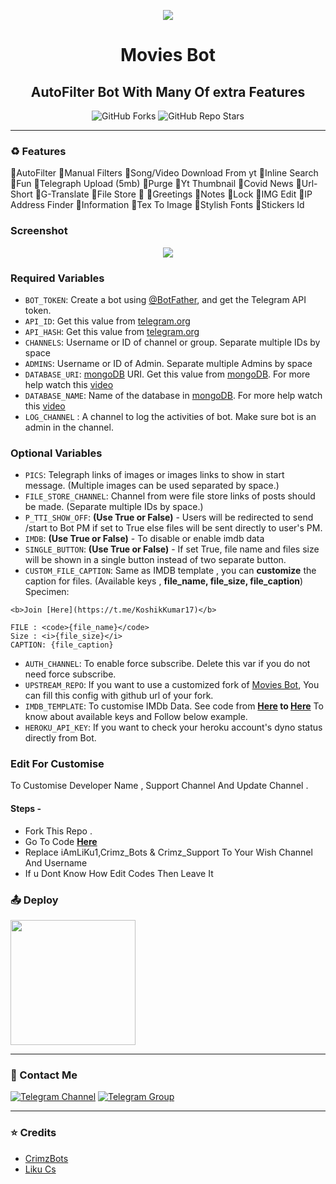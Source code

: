 <p align="center"><a href="https://github.com/CrimzBots/MoviesBot"><img src="https://telegra.ph/file/dda4ccd28c0379c0d1ab6.jpg"></a></p> 

<h1 align="center"><b>Movies Bot</b></h1>
<h2 align="center"><b>AutoFilter Bot With Many Of extra Features </b></h4>

<p align="center" > <img alt="GitHub Forks" src="https://img.shields.io/github/forks/CrimzBots/MoviesBot?label=%F0%9F%8D%B4Forks&logoColor=blue&style=social"> <img alt="GitHub Repo Stars" src="https://img.shields.io/github/stars/CrimzBots/MoviesBot?label=%E2%AD%90%EF%B8%8FStars&logoColor=blue&style=social"></p>

<hr>

### ♻️ Features
🔹AutoFilter 
🔹Manual Filters 
🔹Song/Video Download From yt 
🔹Inline Search
🔹Fun
🔹Telegraph Upload (5mb)
🔹Purge 
🔹Yt Thumbnail 
🔹Covid News 
🔹Url-Short
🔹G-Translate 
🔹File Store 📁
🔹Greetings
🔹Notes
🔹Lock
🔹IMG Edit 
🔹IP Address Finder
🔹Information 
🔹Tex To Image 
🔹Stylish Fonts
🔹Stickers Id 

### Screenshot
<p align="center"><a href="https://github.com/CrimzBots/MoviesBot"><img src="https://telegra.ph/file/dcc7381f05a18ef3ba3c1.jpg"></a></p>



### Required Variables
* `BOT_TOKEN`: Create a bot using [@BotFather](https://telegram.dog/BotFather), and get the Telegram API token.
* `API_ID`: Get this value from [telegram.org](https://my.telegram.org/apps)
* `API_HASH`: Get this value from [telegram.org](https://my.telegram.org/apps)
* `CHANNELS`: Username or ID of channel or group. Separate multiple IDs by space
* `ADMINS`: Username or ID of Admin. Separate multiple Admins by space
* `DATABASE_URI`: [mongoDB](https://www.mongodb.com) URI. Get this value from [mongoDB](https://www.mongodb.com). For more help watch this [video](https://youtu.be/1G1XwEOnxxo)
* `DATABASE_NAME`: Name of the database in [mongoDB](https://www.mongodb.com). For more help watch this [video](https://youtu.be/1G1XwEOnxxo)
* `LOG_CHANNEL` : A channel to log the activities of bot. Make sure bot is an admin in the channel.
### Optional Variables
* `PICS`: Telegraph links of images or images links to show in start message. (Multiple images can be used separated by space.)
* `FILE_STORE_CHANNEL`: Channel from were file store links of posts should be made. (Separate multiple IDs by space.)
* `P_TTI_SHOW_OFF`: **(Use True or False)** - Users will be redirected to send /start to Bot PM  if set to True else files will be sent  directly to user's PM.
* `IMDB`: **(Use True or False)** - To disable or enable imdb data
* `SINGLE_BUTTON`: **(Use True or False)** - If set True, file name and files size will be shown in a single button instead of two separate button.
* `CUSTOM_FILE_CAPTION`: Same as IMDB template , you can **customize** the caption for files. (Available keys , **file_name, file_size, file_caption**)
 Specimen: 
```
<b>Join [Here](https://t.me/KoshikKumar17)</b> 

FILE : <code>{file_name}</code> 
Size : <i>{file_size}</i>
CAPTION: {file_caption}
```
* `AUTH_CHANNEL`: To enable force subscribe. Delete this var if you do not need force subscribe.
* `UPSTREAM_REPO`: If you want to use a customized fork of [Movies Bot](https://github.com/CrimzBots/MovieBot), You can fill this config with github url of your fork.
* `IMDB_TEMPLATE`: To customise IMDb Data. See code from **[Here](https://github.com/KoshikKumar17/My-EditeD-EvA/blob/V2.0/plugins/pm_filter.py#L1002) to [Here](https://github.com/KoshikKumar17/My-EditeD-EvA/blob/V2.0/plugins/pm_filter.py#L1029)** To know about available keys and Follow below example.
* `HEROKU_API_KEY`: If you want to check your heroku account's dyno status directly from Bot.

### Edit For Customise

To Customise Developer Name , Support Channel And Update Channel .
#### Steps -
* Fork This Repo . 
* Go To Code **[Here](https://github.com/CrimzBots/MoviesBot/blob/edc2beed0e7d110d57d0052957df4ef90bc4b027/plugins/pm_filter.py#L736)**
* Replace iAmLiKu1,Crimz_Bots & Crimz_Support To Your Wish Channel And Username 
* If u Dont Know How Edit Codes Then Leave It

### 📤 Deploy
<p><a href="https://heroku.com/deploy?template=https://github.com/CrimzBots/MoviesBot"><img src="https://img.shields.io/badge/Deploy%20To%20Heroku-blueviolet?style=for-the-badge&logo=heroku" width="200"/></a></p>

<hr>

### 👤 Contact Me
[![Telegram Channel](https://img.shields.io/static/v1?label=Join&message=Telegram%20Channel&color=blueviolet&style=for-the-badge&logo=telegram&logoColor=violet)](https://telegram.me/Crimz_Bots) [![Telegram Group](https://img.shields.io/static/v1?label=Join&message=Telegram%20Group&color=blueviolet&style=for-the-badge&logo=telegram&logoColor=violet)](https://telegram.me/Crimz_Support)

<hr>

### ⭐ Credits
* [CrimzBots](https://t.me/Crimz_Bots)
* [Liku Cs](https://t.me/iAmLiKu1)

